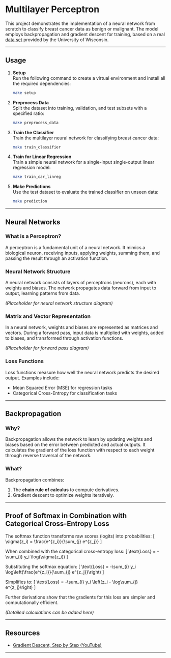 
# Multilayer Perceptron

This project demonstrates the implementation of a neural network from scratch to classify breast cancer data as benign or malignant. The model employs backpropagation and gradient descent for training, based on a real [data set](https://www.kaggle.com/datasets/uciml/breast-cancer-wisconsin-data) provided by the University of Wisconsin.

---

## Usage

1. **Setup**  
   Run the following command to create a virtual environment and install all the required dependencies:
   ```bash
   make setup
   ```

2. **Preprocess Data**  
   Split the dataset into training, validation, and test subsets with a specified ratio:
   ```bash
   make preprocess_data
   ```

3. **Train the Classifier**  
   Train the multilayer neural network for classifying breast cancer data:
   ```bash
   make train_classifier
   ```

4. **Train for Linear Regression**  
   Train a simple neural network for a single-input single-output linear regression model:
   ```bash
   make train_car_linreg
   ```

5. **Make Predictions**  
   Use the test dataset to evaluate the trained classifier on unseen data:
   ```bash
   make prediction
   ```

---

## Neural Networks

### What is a Perceptron?  
A perceptron is a fundamental unit of a neural network. It mimics a biological neuron, receiving inputs, applying weights, summing them, and passing the result through an activation function.

### Neural Network Structure  
A neural network consists of layers of perceptrons (neurons), each with weights and biases. The network propagates data forward from input to output, learning patterns from data.  

*(Placeholder for neural network structure diagram)*

### Matrix and Vector Representation  
In a neural network, weights and biases are represented as matrices and vectors. During a forward pass, input data is multiplied with weights, added to biases, and transformed through activation functions.  

*(Placeholder for forward pass diagram)*

### Loss Functions  
Loss functions measure how well the neural network predicts the desired output. Examples include:  
- Mean Squared Error (MSE) for regression tasks  
- Categorical Cross-Entropy for classification tasks  

---

## Backpropagation

### Why?  
Backpropagation allows the network to learn by updating weights and biases based on the error between predicted and actual outputs. It calculates the gradient of the loss function with respect to each weight through reverse traversal of the network.

### What?  
Backpropagation combines:  
1. The **chain rule of calculus** to compute derivatives.  
2. Gradient descent to optimize weights iteratively.  

---

## Proof of Softmax in Combination with Categorical Cross-Entropy Loss  

The softmax function transforms raw scores (logits) into probabilities:
\[
\sigma(z_i) = \frac{e^{z_i}}{\sum_{j} e^{z_j}}
\]

When combined with the categorical cross-entropy loss:
\[
\text{Loss} = -\sum_{i} y_i \log(\sigma(z_i))
\]

Substituting the softmax equation:
\[
\text{Loss} = -\sum_{i} y_i \log\left(\frac{e^{z_i}}{\sum_{j} e^{z_j}}\right)
\]

Simplifies to:
\[
\text{Loss} = -\sum_{i} y_i \left(z_i - \log\sum_{j} e^{z_j}\right)
\]

Further derivations show that the gradients for this loss are simpler and computationally efficient.

*(Detailed calculations can be added here)*

---

## Resources

- [Gradient Descent, Step by Step (YouTube)](https://www.youtube.com/watch?v=sDv4f4s2SB8)

--- 
